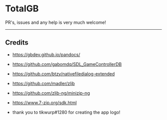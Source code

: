 # TotalGB

PR's, issues and any help is very much welcome!

---

## Credits

- <https://gbdev.github.io/pandocs/>

- <https://github.com/gabomdq/SDL_GameControllerDB>

- <https://github.com/btzy/nativefiledialog-extended>

- <https://github.com/madler/zlib>

- <https://github.com/zlib-ng/minizip-ng>

- <https://www.7-zip.org/sdk.html>

- thank you to tikwurp#1280 for creating the app logo!
